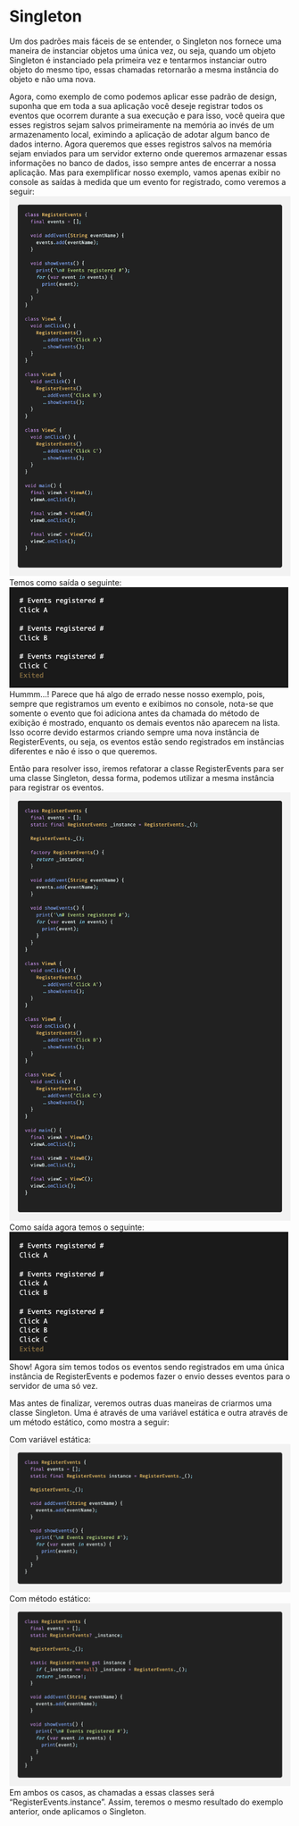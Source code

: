 # Singleton

Um dos padrões mais fáceis de se entender, o Singleton nos fornece uma maneira de instanciar objetos uma única vez, ou seja, quando um objeto Singleton é instanciado pela primeira vez e tentarmos instanciar outro objeto do mesmo tipo, essas chamadas retornarão a mesma instância do objeto e não uma nova.

Agora, como exemplo de como podemos aplicar esse padrão de design, suponha que em toda a sua aplicação você deseje registrar todos os eventos que ocorrem durante a sua execução e para isso, você queira que esses registros sejam salvos primeiramente na memória ao invés de um armazenamento local, eximindo a aplicação de adotar algum banco de dados interno. Agora queremos que esses registros salvos na memória sejam enviados para um servidor externo onde queremos armazenar essas informações no banco de dados, isso sempre antes de encerrar a nossa aplicação. Mas para exemplificar nosso exemplo, vamos apenas exibir no console as saídas à medida que um evento for registrado, como veremos a seguir:
![](https://github.com/juniior-juf/design-patterns-dart/blob/main/singleton/images/code1.png)
Temos como saída o seguinte:
![](https://github.com/juniior-juf/design-patterns-dart/blob/main/singleton/images/result1.png)
Hummm...! Parece que há algo de errado nesse nosso exemplo, pois, sempre que registramos um evento e exibimos no console, nota-se que somente o evento que foi adiciona antes da chamada do método de exibição é mostrado, enquanto os demais eventos não aparecem na lista. Isso ocorre devido estarmos criando sempre uma nova instância de RegisterEvents, ou seja, os eventos estão sendo registrados em instâncias diferentes e não é isso o que queremos.

Então para resolver isso, iremos refatorar a classe RegisterEvents para ser uma classe Singleton, dessa forma, podemos utilizar a mesma instância para registrar os eventos.
![](https://github.com/juniior-juf/design-patterns-dart/blob/main/singleton/images/code2.png)
Como saída agora temos o seguinte:
![](https://github.com/juniior-juf/design-patterns-dart/blob/main/singleton/images/result2.png)
Show! Agora sim temos todos os eventos sendo registrados em uma única instância de RegisterEvents e podemos fazer o envio desses eventos para o servidor de uma só vez.

Mas antes de finalizar, veremos outras duas maneiras de criarmos uma classe Singleton. Uma é através de uma variável estática e outra através de um método estático, como mostra a seguir:

Com variável estática:
![](https://github.com/juniior-juf/design-patterns-dart/blob/main/singleton/images/code3.png)
Com método estático:
![](https://github.com/juniior-juf/design-patterns-dart/blob/main/singleton/images/code4.png)
Em ambos os casos, as chamadas a essas classes será “RegisterEvents.instance”. Assim, teremos o mesmo resultado do exemplo anterior, onde aplicamos o Singleton.
